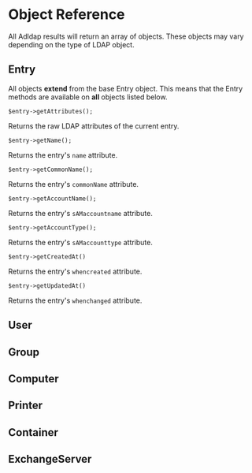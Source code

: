 # Object Reference

All Adldap results will return an array of objects. These objects may vary depending on the type of LDAP object.

## Entry

All objects **extend** from the base Entry object. This means that the Entry methods are available on **all** objects
listed below.

    $entry->getAttributes();

Returns the raw LDAP attributes of the current entry.

    $entry->getName();

Returns the entry's `name` attribute.

    $entry->getCommonName();

Returns the entry's `commonName` attribute.

    $entry->getAccountName();

Returns the entry's `sAMaccountname` attribute.

    $entry->getAccountType();

Returns the entry's `sAMaccounttype` attribute.

    $entry->getCreatedAt()

Returns the entry's `whencreated` attribute.

    $entry->getUpdatedAt()

Returns the entry's `whenchanged` attribute.

## User

## Group

## Computer

## Printer

## Container

## ExchangeServer


